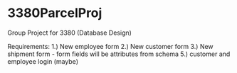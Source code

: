 # 3380ParcelProj
Group Project for 3380 (Database Design)

Requirements:
1.) New employee form 
2.) New customer form
3.) New shipment form
    - form fields will be attributes from schema
5.) customer and employee login (maybe)
  
